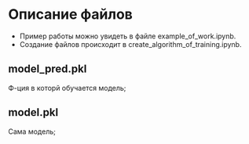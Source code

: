 # Описание файлов

- Пример работы можно увидеть в файле example_of_work.ipynb.
- Создание файлов происходит в create_algorithm_of_training.ipynb.

## model_pred.pkl
Ф-ция в которй обучается модель;
## model.pkl
Сама модель;
